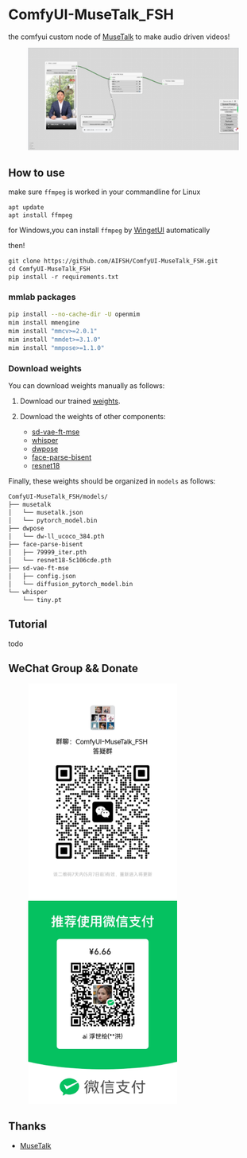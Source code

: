 # ComfyUI-MuseTalk_FSH
the comfyui custom node of [MuseTalk](https://github.com/TMElyralab/MuseTalk.git) to make audio driven videos!
<div>
  <figure>
  <img alt='webpage' src="web.png?raw=true" width="600px"/>
  <figure>
</div>

## How to use
make sure `ffmpeg` is worked in your commandline
for Linux
```
apt update
apt install ffmpeg
```
for Windows,you can install `ffmpeg` by [WingetUI](https://github.com/marticliment/WingetUI) automatically

then!
```
git clone https://github.com/AIFSH/ComfyUI-MuseTalk_FSH.git
cd ComfyUI-MuseTalk_FSH
pip install -r requirements.txt
```
### mmlab packages
```bash
pip install --no-cache-dir -U openmim 
mim install mmengine 
mim install "mmcv>=2.0.1" 
mim install "mmdet>=3.1.0" 
mim install "mmpose>=1.1.0" 
```

### Download weights
You can download weights manually as follows:

1. Download our trained [weights](https://huggingface.co/TMElyralab/MuseTalk).

2. Download the weights of other components:
   - [sd-vae-ft-mse](https://huggingface.co/stabilityai/sd-vae-ft-mse)
   - [whisper](https://openaipublic.azureedge.net/main/whisper/models/65147644a518d12f04e32d6f3b26facc3f8dd46e5390956a9424a650c0ce22b9/tiny.pt)
   - [dwpose](https://huggingface.co/yzd-v/DWPose/tree/main)
   - [face-parse-bisent](https://github.com/zllrunning/face-parsing.PyTorch)
   - [resnet18](https://download.pytorch.org/models/resnet18-5c106cde.pth)


Finally, these weights should be organized in `models` as follows:
```
ComfyUI-MuseTalk_FSH/models/
├── musetalk
│   └── musetalk.json
│   └── pytorch_model.bin
├── dwpose
│   └── dw-ll_ucoco_384.pth
├── face-parse-bisent
│   ├── 79999_iter.pth
│   └── resnet18-5c106cde.pth
├── sd-vae-ft-mse
│   ├── config.json
│   └── diffusion_pytorch_model.bin
└── whisper
    └── tiny.pt
```

## Tutorial
todo

## WeChat Group && Donate
<div>
  <figure>
  <img alt='Wechat' src="wechat.jpg?raw=true" width="300px"/>
  <img alt='donate' src="donate.jpg?raw=true" width="300px"/>
  <figure>
</div>
    
## Thanks
- [MuseTalk](https://github.com/TMElyralab/MuseTalk.git) 
